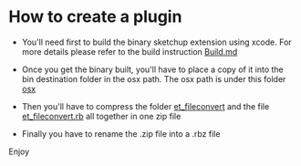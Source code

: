 # How to create a plugin

- You'll need first to build the binary sketchup extension using xcode. 
For more details please refer to the build instruction [Build.md](../../xcode/Build.md)

- Once you get the binary built, you'll have to place a copy of it into the bin destination folder in the osx path. The osx path is under this folder [osx](./et_fileconvert/bin/osx)

- Then you'll have to compress the folder [et_fileconvert](./et_fileconvert) and the file [et_fileconvert.rb](./et_fileconvert.rb) all together in one zip file

- Finally you have to rename the .zip file into a .rbz file 

Enjoy

